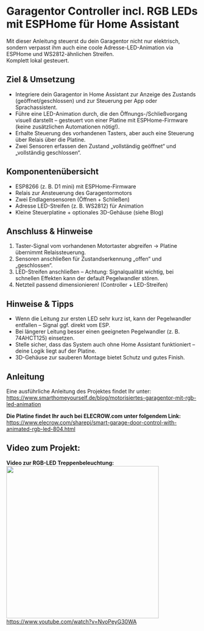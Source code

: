 # Garagentor Controller incl. RGB LEDs mit ESPHome für Home Assistant
Mit dieser Anleitung steuerst du dein Garagentor nicht nur elektrisch, sondern verpasst ihm auch eine coole Adresse-LED-Animation via ESPHome und WS2812-ähnlichen Streifen.  
Komplett lokal gesteuert.  
  
## Ziel & Umsetzung  
- Integriere dein Garagentor in Home Assistant zur Anzeige des Zustands (geöffnet/geschlossen) und zur Steuerung per App oder Sprachassistent.  
- Führe eine LED-Animation durch, die den Öffnungs-/Schließvorgang visuell darstellt – gesteuert von einer Platine mit ESPHome-Firmware (keine zusätzlichen Automationen nötig!).  
- Erhalte Steuerung des vorhandenen Tasters, aber auch eine Steuerung über Relais über die Platine.  
- Zwei Sensoren erfassen den Zustand „vollständig geöffnet“ und „vollständig geschlossen“.  
  
## Komponentenübersicht
- ESP8266 (z. B. D1 mini) mit ESPHome-Firmware  
- Relais zur Ansteuerung des Garagentormotors  
- Zwei Endlagensensoren (Öffnen + Schließen)  
- Adresse LED-Streifen (z. B. WS2812) für Animation  
- Kleine Steuerplatine + optionales 3D-Gehäuse (siehe Blog)  
  
## Anschluss & Hinweise  
1. Taster-Signal vom vorhandenen Motortaster abgreifen → Platine übernimmt Relaissteuerung.  
2. Sensoren anschließen für Zustandserkennung „offen“ und „geschlossen“.  
3. LED-Streifen anschließen – Achtung: Signalqualität wichtig, bei schnellen Effekten kann der default Pegelwandler stören.  
4. Netzteil passend dimensionieren! (Controller + LED-Streifen)  
  
## Hinweise & Tipps
- Wenn die Leitung zur ersten LED sehr kurz ist, kann der Pegelwandler entfallen – Signal ggf. direkt vom ESP.  
- Bei längerer Leitung besser einen geeigneten Pegelwandler (z. B. 74AHCT125) einsetzen.  
- Stelle sicher, dass das System auch ohne Home Assistant funktioniert – deine Logik liegt auf der Platine.  
- 3D-Gehäuse zur sauberen Montage bietet Schutz und gutes Finish.  
  
## Anleitung  
Eine ausführliche Anleitung des Projektes findet Ihr unter:  
https://www.smarthomeyourself.de/blog/motorisiertes-garagentor-mit-rgb-led-animation  
  
**Die Platine findet Ihr auch bei ELECROW.com unter folgendem Link:**  
https://www.elecrow.com/sharepj/smart-garage-door-control-with-animated-rgb-led-804.html  
  
## Video zum Projekt:  
**Video zur RGB-LED Treppenbeleuchtung:**  
<img src="http://img.youtube.com/vi/NvoPeyG30WA/0.jpg" width="400px">  
https://www.youtube.com/watch?v=NvoPeyG30WA  
  
  